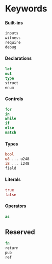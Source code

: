 # Keywords

#### Built-ins
```rust
inputs
witness
require
debug
```

#### Declarations
```rust
let
mut
type
struct
enum
```

#### Controls
```rust
for
in
while
if
else
match
```

#### Types
```rust
bool
u8 ... u248
i8 ... i248
field
```

#### Literals
```rust
true
false
```

#### Operators
```rust
as
```

## Reserved
```rust
fn
return
pub
ref
```
